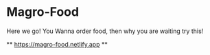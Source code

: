 # Magro-Food
Here we go! You Wanna order food, then why you are waiting try this!

** https://magro-food.netlify.app **
